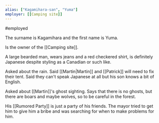 ```yaml
---
alias: ["Kagamihara-san", "Yuma"]
employer: [[Camping site]]
---
```


#employed 

The surname is Kagamihara and the first name is Yuma.

Is the owner of the [[Camping site]].

A large bearded man, wears jeans and a red checkered shirt, is definitely Japanese despite styling as a Canadian or such like.

Asked about the rain. Said [[Martin|Martin]] and [[Patrick]] will need to fix their tent.
Said they can't speak Japanese at all but his son knows a bit of English.

Asked about [[Martin]]'s ghost sighting. Says that there is no ghosts, but there are boars and maybe wolves, so to be careful in the forest.


His [[Rumored Party]] is just a party of his friends. The mayor tried to get him to give him a bribe and was searching for when to make problems for him.